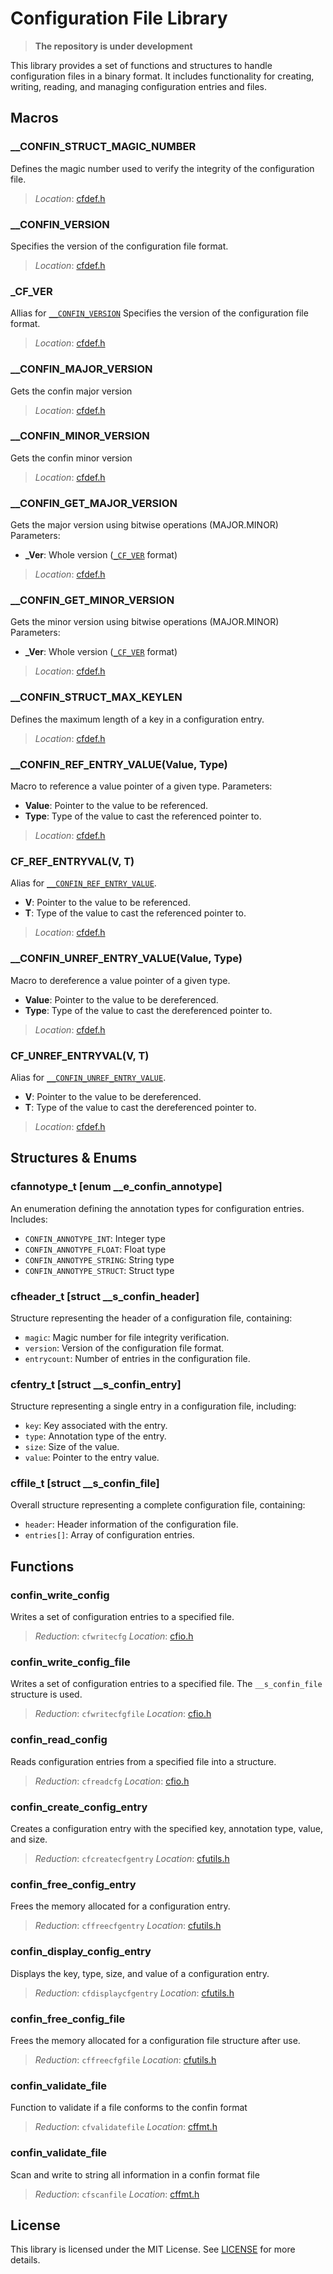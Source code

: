 # Configuration File Library

> **The repository is under development**

This library provides a set of functions and structures to handle configuration files in a binary format. It includes functionality for creating, writing, reading, and managing configuration entries and files.

## Macros

### __CONFIN_STRUCT_MAGIC_NUMBER
Defines the magic number used to verify the integrity of the configuration file.
> *Location*: [cfdef.h](./confin/cfdef.h)

### __CONFIN_VERSION
Specifies the version of the configuration file format.
> *Location*: [cfdef.h](./confin/cfdef.h)

### _CF_VER
Allias for [`__CONFIN_VERSION`](#__confin_version)
Specifies the version of the configuration file format.
> *Location*: [cfdef.h](./confin/cfdef.h)

### __CONFIN_MAJOR_VERSION
Gets the confin major version
> *Location*: [cfdef.h](./confin/cfdef.h)

### __CONFIN_MINOR_VERSION
Gets the confin minor version
> *Location*: [cfdef.h](./confin/cfdef.h)

### __CONFIN_GET_MAJOR_VERSION
Gets the major version using bitwise operations (MAJOR.MINOR)
Parameters:
- **_Ver**: Whole version ([`_CF_VER`](#_cf_ver) format)
> *Location*: [cfdef.h](./confin/cfdef.h)

### __CONFIN_GET_MINOR_VERSION
Gets the minor version using bitwise operations (MAJOR.MINOR)
Parameters:
- **_Ver**: Whole version ([`_CF_VER`](#_cf_ver) format)
> *Location*: [cfdef.h](./confin/cfdef.h)

### __CONFIN_STRUCT_MAX_KEYLEN
Defines the maximum length of a key in a configuration entry.
> *Location*: [cfdef.h](./confin/cfdef.h)

### __CONFIN_REF_ENTRY_VALUE(Value, Type)
Macro to reference a value pointer of a given type.
Parameters:
- **Value**: Pointer to the value to be referenced.
- **Type**: Type of the value to cast the referenced pointer to.
> *Location*: [cfdef.h](./confin/cfdef.h)

### CF_REF_ENTRYVAL(V, T)
Alias for [`__CONFIN_REF_ENTRY_VALUE`](#__confin_ref_entry_valuevalue-type).
- **V**: Pointer to the value to be referenced.
- **T**: Type of the value to cast the referenced pointer to.
> *Location*: [cfdef.h](./confin/cfdef.h)

### __CONFIN_UNREF_ENTRY_VALUE(Value, Type)
Macro to dereference a value pointer of a given type.
- **Value**: Pointer to the value to be dereferenced.
- **Type**: Type of the value to cast the dereferenced pointer to.
> *Location*: [cfdef.h](./confin/cfdef.h)

### CF_UNREF_ENTRYVAL(V, T)
Alias for [`__CONFIN_UNREF_ENTRY_VALUE`](#__confin_unref_entry_valuevalue-type).
- **V**: Pointer to the value to be dereferenced.
- **T**: Type of the value to cast the dereferenced pointer to.
> *Location*: [cfdef.h](./confin/cfdef.h)

## Structures & Enums

### cfannotype_t [enum __e_confin_annotype]
An enumeration defining the annotation types for configuration entries. Includes:
- `CONFIN_ANNOTYPE_INT`: Integer type
- `CONFIN_ANNOTYPE_FLOAT`: Float type
- `CONFIN_ANNOTYPE_STRING`: String type
- `CONFIN_ANNOTYPE_STRUCT`: Struct type

### cfheader_t [struct __s_confin_header]
Structure representing the header of a configuration file, containing:
- `magic`: Magic number for file integrity verification.
- `version`: Version of the configuration file format.
- `entrycount`: Number of entries in the configuration file.

### cfentry_t [struct __s_confin_entry]
Structure representing a single entry in a configuration file, including:
- `key`: Key associated with the entry.
- `type`: Annotation type of the entry.
- `size`: Size of the value.
- `value`: Pointer to the entry value.

### cffile_t [struct __s_confin_file]
Overall structure representing a complete configuration file, containing:
- `header`: Header information of the configuration file.
- `entries[]`: Array of configuration entries.

## Functions

### confin_write_config
Writes a set of configuration entries to a specified file.
> *Reduction*: `cfwritecfg`
> *Location*: [cfio.h](./confin/cfio.h)

### confin_write_config_file
Writes a set of configuration entries to a specified file.
The `__s_confin_file` structure is used.
> *Reduction*: `cfwritecfgfile`
> *Location*: [cfio.h](./confin/cfio.h)

### confin_read_config
Reads configuration entries from a specified file into a structure.
> *Reduction*: `cfreadcfg`
> *Location*: [cfio.h](./confin/cfio.h)

### confin_create_config_entry
Creates a configuration entry with the specified key, annotation type, value, and size.
> *Reduction*: `cfcreatecfgentry`
> *Location*: [cfutils.h](./confin/cfutils.h)

### confin_free_config_entry
Frees the memory allocated for a configuration entry.
> *Reduction*: `cffreecfgentry`
> *Location*: [cfutils.h](./confin/cfutils.h)

### confin_display_config_entry
Displays the key, type, size, and value of a configuration entry.
> *Reduction*: `cfdisplaycfgentry`
> *Location*: [cfutils.h](./confin/cfutils.h)

### confin_free_config_file
Frees the memory allocated for a configuration file structure after use.
> *Reduction*: `cffreecfgfile`
> *Location*: [cfutils.h](./confin/cfutils.h)

### confin_validate_file
Function to validate if a file conforms to the confin format
> *Reduction*: `cfvalidatefile`
> *Location*: [cffmt.h](./confin/cffmt.h)

### confin_validate_file
Scan and write to string all information in a confin format file
> *Reduction*: `cfscanfile`
> *Location*: [cffmt.h](./confin/cffmt.h)

## License
This library is licensed under the MIT License. See [LICENSE](./LICENSE) for more details.
